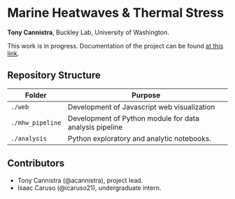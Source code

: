 # Marine Heatwaves & Thermal Stress

**Tony Cannistra**, Buckley Lab, University of Washington.

This work is in progress. Documentation of the project can be found [at this link](https://docs.google.com/document/d/1H9s28hyGHutNB8zu0ovjLUbG8HVl_1gtgFCHLV0lHQM/edit?usp=sharing).

## Repository Structure

| Folder | Purpose |
| ----   | ------ |
| `./web` | Development of Javascript web visualization |
| `./mhw_pipeline` | Development of Python module for data analysis pipeline |
| `./analysis` | Python exploratory and analytic notebooks. |

## Contributors

* Tony Cannistra (@acannistra), project lead.
* Isaac Caruso (@icaruso21), undergraduate intern. 

